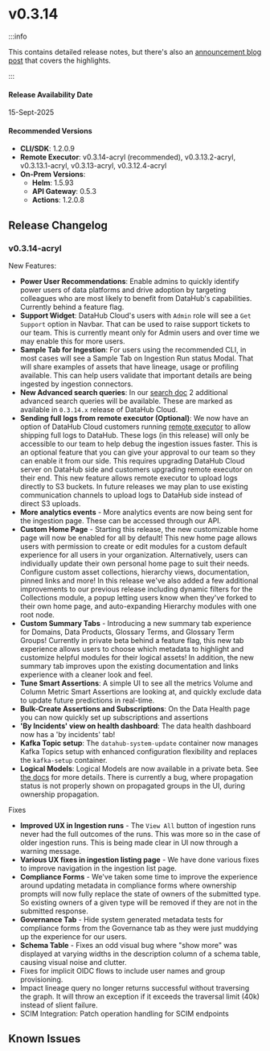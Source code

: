 # v0.3.14

:::info

This contains detailed release notes, but there's also an [announcement blog post](https://datahub.com/blog/datahub-cloud-v0-3-14/) that covers the highlights.

:::

#### Release Availability Date

15-Sept-2025

#### Recommended Versions

- **CLI/SDK**: 1.2.0.9
- **Remote Executor**: v0.3.14-acryl (recommended), v0.3.13.2-acryl, v0.3.13.1-acryl, v0.3.13-acryl, v0.3.12.4-acryl
- **On-Prem Versions**:
  - **Helm**: 1.5.93
  - **API Gateway**: 0.5.3
  - **Actions**: 1.2.0.8

## Release Changelog

### v0.3.14-acryl

New Features:

- **Power User Recommendations**: Enable admins to quickly identify power users of data platforms and drive adoption by targeting colleagues who are most likely to benefit from DataHub's capabilities. Currently behind a feature flag.
- **Support Widget**: DataHub Cloud's users with `Admin` role will see a `Get Support` option in Navbar. That can be used to raise support tickets to our team. This is currently meant only for Admin users and over time we may enable this for more users.
- **Sample Tab for Ingestion**: For users using the recommended CLI, in most cases will see a Sample Tab on Ingestion Run status Modal. That will share examples of assets that have lineage, usage or profiling available. This can help users validate that important details are being ingested by ingestion connectors.
- **New Advanced search queries**: In our [search doc](../../how/search.md) 2 additional advanced search queries will be available. These are marked as available in `0.3.14.x` release of DataHub Cloud.
- **Sending full logs from remote executor (Optional)**: We now have an option of DataHub Cloud customers running [remote executor](../remote-executor/about.md) to allow shipping full logs to DataHub. These logs (in this release) will only be accessible to our team to help debug the ingestion issues faster. This is an optional feature that you can give your approval to our team so they can enable it from our side. This requires upgrading DataHub Cloud server on DataHub side and customers upgrading remote executor on their end. This new feature allows remote executor to upload logs directly to S3 buckets. In future releases we may plan to use existing communication channels to upload logs to DataHub side instead of direct S3 uploads.
- **More analytics events** - More analytics events are now being sent for the ingestion page. These can be accessed through our API.
- **Custom Home Page** - Starting this release, the new customizable home page will now be enabled for all by default! This new home page allows users with permission to create or edit modules for a custom default experience for all users in your organization. Alternatively, users can individually update their own personal home page to suit their needs. Configure custom asset collections, hierarchy views, documentation, pinned links and more! In this release we've also added a few additional improvements to our previous release including dynamic filters for the Collections module, a popup letting users know when they've forked to their own home page, and auto-expanding Hierarchy modules with one root node.
- **Custom Summary Tabs** - Introducing a new summary tab experience for Domains, Data Products, Glossary Terms, and Glossary Term Groups! Currently in private beta behind a feature flag, this new tab experience allows users to choose which metadata to highlight and customize helpful modules for their logical assets! In addition, the new summary tab improves upon the existing documentation and links experience with a cleaner look and feel.
- **Tune Smart Assertions**: A simple UI to see all the metrics Volume and Column Metric Smart Assertions are looking at, and quickly exclude data to update future predictions in real-time.
- **Bulk-Create Assertions and Subscriptions**: On the Data Health page you can now quickly set up subscriptions and assertions
- **'By Incidents' view on health dashboard**: The data health dashboard now has a 'by incidents' tab!
- **Kafka Topic setup**: The `datahub-system-update` container now manages Kafka Topics setup with enhanced configuration flexibility and replaces the `kafka-setup` container.
- **Logical Models**: Logical Models are now available in a private beta. See [the docs](../../features/feature-guides/logical-models/overview.md) for more details. There is currently a bug, where propagation status is not properly shown on propagated groups in the UI, during ownership propagation.

Fixes

- **Improved UX in Ingestion runs** - The `View All` button of ingestion runs never had the full outcomes of the runs. This was more so in the case of older ingestion runs. This is being made clear in UI now through a warning message.
- **Various UX fixes in ingestion listing page** - We have done various fixes to improve navigation in the ingestion list page.
- **Compliance Forms** - We've taken some time to improve the experience around updating metadata in compliance forms where ownership prompts will now fully replace the state of owners of the submitted type. So existing owners of a given type will be removed if they are not in the submitted response.
- **Governance Tab** - Hide system generated metadata tests for compliance forms from the Governance tab as they were just muddying up the experience for our users.
- **Schema Table** - Fixes an odd visual bug where "show more" was displayed at varying widths in the description column of a schema table, causing visual noise and clutter.
- Fixes for implicit OIDC flows to include user names and group provisioning.
- Impact lineage query no longer returns successful without traversing the graph. It will throw an exception if it exceeds the traversal limit (40k) instead of slient failure.
- SCIM Integration: Patch operation handling for SCIM endpoints

## Known Issues

